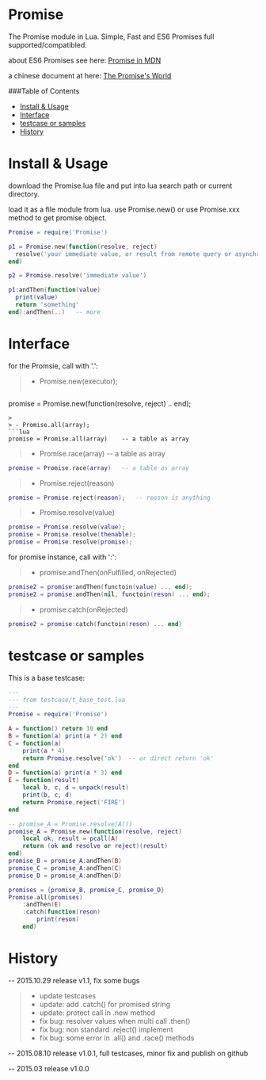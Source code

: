 # Promise
The Promise module in Lua. Simple, Fast and ES6 Promises full supported/compatibled.

about ES6 Promises see here: [Promise in MDN](https://developer.mozilla.org/en-US/docs/Web/JavaScript/Reference/Global_Objects/Promise)

a chinese document at here: [The Promise's World](http://blog.csdn.net/aimingoo/article/details/47401961)

###Table of Contents
  * [Install &amp; Usage](#install--usage)
  * [Interface](#interface)
  * [testcase or samples](#testcase-or-samples)
  * [History](#history)


# Install & Usage
download the Promise.lua file and put into lua search path or current directory.

load it as a file module from lua. use Promise.new() or use Promise.xxx method to get promise object.
```lua
Promise = require('Promise')

p1 = Promise.new(function(resolve, reject)
  resolve('your immediate value, or result from remote query or asynchronous call')
end)

p2 = Promise.resolve('immediate value')

p1:andThen(function(value)
  print(value)
  return 'something'
end):andThen(..)   -- more
```

# Interface

for the Promsie, call with '.':

> - Promise.new(executor);
>```lua
promise = Promise.new(function(resolve, reject) .. end);
```
>
> - Promise.all(array);
```lua
promise = Promise.all(array)	-- a table as array
```
>
> - Promise.race(array)	-- a table as array
```lua
promise = Promise.race(array)	-- a table as array
```
>
> - Promise.reject(reason)
```lua
promise = Promise.reject(reason);	-- reason is anything
```
>
> - Promise.resolve(value)
```lua
promise = Promise.resolve(value);
promise = Promise.resolve(thenable);
promise = Promise.resolve(promise);
```

for promise instance, call with ':':
> - promise:andThen(onFulfilled, onRejected)
```lua
promise2 = promise:andThen(functoin(value) ... end);
promise2 = promise:andThen(nil, functoin(reson) ... end);
```
>
> - promise:catch(onRejected)
```lua
promise2 = promise:catch(functoin(reson) ... end)
```

# testcase or samples
This is a base testcase:
```lua
---
--- from testcase/t_base_test.lua
---
Promise = require('Promise')

A = function() return 10 end
B = function(a) print(a * 2) end
C = function(a)
	print(a * 4)
	return Promise.resolve('ok')  -- or direct return 'ok'
end
D = function(a) print(a * 3) end
E = function(result)
	local b, c, d = unpack(result)
	print(b, c, d)
	return Promise.reject('FIRE')
end

-- promise_A = Promise.resolve(A())
promise_A = Promise.new(function(resolve, reject)
	local ok, result = pcall(A)
	return (ok and resolve or reject)(result)
end)
promise_B = promise_A:andThen(B)
promise_C = promise_A:andThen(C)
promise_D = promise_A:andThen(D)

promises = {promise_B, promise_C, promise_D}
Promise.all(promises)
	:andThen(E)
	:catch(function(reson)
		print(reson)
	end)
```
# History
--	2015.10.29	release v1.1, fix some bugs
> 	- update testcases
> 	- update: add .catch() for promised string
> 	- update: protect call in .new method
> 	- fix bug: resolver values when multi call .then()
> 	- fix bug: non standard .reject() implement
> 	- fix bug: some error in .all() and .race() methods

--	2015.08.10	release v1.0.1, full testcases, minor fix and publish on github

--	2015.03		release v1.0.0
